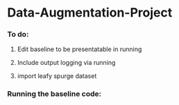 # Data-Augmentation-Project


### To do:
1. Edit baseline to be presentatable in running

2. Include output logging via running

3. import leafy spurge dataset


### Running the baseline code:
